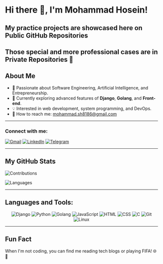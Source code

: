 # Hi there 👋, I'm Mohammad Hosein!
## My practice projects are showcased here on Public GitHub Repositories
## Those special and more professional cases are in Private Repositories 🚀

## About Me

- 🚀 Passionate about Software Engineering, Artificial Intelligence, and Entrepreneurship.
- 🔧 Currently exploring advanced features of **Django**, **Golang**, and **Front-end**.
- 💡 Interested in web development, system programming, and DevOps.
- 📧 How to reach me: [mohammad.sh8186@gmail.com](mailto:mohammad.sh8186@gmail.com)

---

### Connect with me:


[![Gmail](https://img.shields.io/badge/Gmail-%23EA4335.svg?style=for-the-badge&logo=Gmail&logoColor=white)](mailto:mohammad.sh8186@gmail.com)
[![LinkedIn](https://img.shields.io/badge/LinkedIn-%230A66C2.svg?style=for-the-badge&logo=LinkedIn&logoColor=white)](https://linkedin.com/in/mohammad-hosein-shahbazi/)
[![Telegram](https://img.shields.io/badge/Telegram-%232CA5E0.svg?style=for-the-badge&logo=Telegram&logoColor=white)](https://t.me/@Hartage8186)

---

## My GitHub Stats

![Contributions](https://github-readme-streak-stats.herokuapp.com/?user=mohammad8186&theme=dark&hide_border=true)

![Languages](https://github-readme-stats.vercel.app/api/top-langs/?username=mohammad8186&layout=compact&theme=dark&hide_border=true)

---

## Languages and Tools:

<div align="center">
  
![Django](https://img.shields.io/badge/-Django-092E20?style=for-the-badge&logo=Django&logoColor=white)
![Python](https://img.shields.io/badge/-Python-3776AB?style=for-the-badge&logo=Python&logoColor=white)
![Golang](https://img.shields.io/badge/-Golang-00ADD8?style=for-the-badge&logo=Go&logoColor=white)
![JavaScript](https://img.shields.io/badge/-JavaScript-F7DF1E?style=for-the-badge&logo=JavaScript&logoColor=black)
![HTML](https://img.shields.io/badge/-HTML-E34F26?style=for-the-badge&logo=HTML5&logoColor=white)
![CSS](https://img.shields.io/badge/-CSS-1572B6?style=for-the-badge&logo=CSS3&logoColor=white)
![C](https://img.shields.io/badge/-C-A8B9CC?style=for-the-badge&logo=C&logoColor=black)
![Git](https://img.shields.io/badge/-Git-F05032?style=for-the-badge&logo=Git&logoColor=white)
![Linux](https://img.shields.io/badge/-Linux-FCC624?style=for-the-badge&logo=Linux&logoColor=black)

</div>

---


## Fun Fact

When I'm not coding, you can find me reading tech blogs or playing FIFA! 🌐:gorilla:
